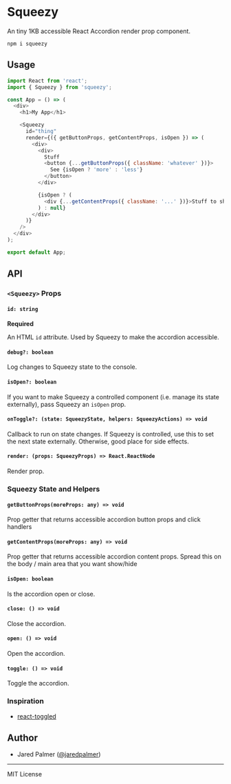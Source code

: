 # Squeezy

An tiny 1KB accessible React Accordion render prop component.

```
npm i squeezy
```

## Usage

```js
import React from 'react';
import { Squeezy } from 'squeezy';

const App = () => (
  <div>
    <h1>My App</h1>

    <Squeezy
      id="thing"
      render={({ getButtonProps, getContentProps, isOpen }) => (
        <div>
          <div>
            Stuff
            <button {...getButtonProps({ className: 'whatever' })}>
              See {isOpen ? 'more' : 'less'}
            </button>
          </div>

          {isOpen ? (
            <div {...getContentProps({ className: '...' })}>Stuff to show</div>
          ) : null}
        </div>
      )}
    />
  </div>
);

export default App;
```

## API

### `<Squeezy>` Props

#### `id: string`

**Required**

An HTML `id` attribute. Used by Squeezy to make the accordion accessible.

#### `debug?: boolean`

Log changes to Squeezy state to the console.

#### `isOpen?: boolean`

If you want to make Squeezy a controlled component (i.e. manage its state
externally), pass Squeezy an `isOpen` prop.

#### `onToggle?: (state: SqueezyState, helpers: SqueezyActions) => void`

Callback to run on state changes. If Squeezy is controlled, use this to set the
next state externally. Otherwise, good place for side effects.

#### `render: (props: SqueezyProps) => React.ReactNode`

Render prop.

### Squeezy State and Helpers

#### `getButtonProps(moreProps: any) => void`

Prop getter that returns accessible accordion button props and click handlers

#### `getContentProps(moreProps: any) => void`

Prop getter that returns accessible accordion content props. Spread this on the
body / main area that you want show/hide

#### `isOpen: boolean`

Is the accordion open or close.

#### `close: () => void`

Close the accordion.

#### `open: () => void`

Open the accordion.

#### `toggle: () => void`

Toggle the accordion.

### Inspiration

* [react-toggled](https://github.com/kentcdodds/react-toggled)

## Author

* Jared Palmer ([@jaredpalmer](https://twitter.com/jaredpalmer))

---

MIT License
